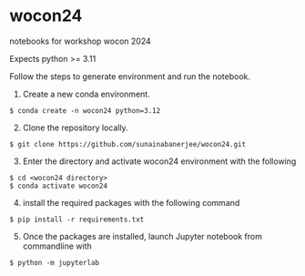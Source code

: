 # wocon24
notebooks for workshop wocon 2024

Expects python >= 3.11


Follow the steps to generate environment and run the notebook.

1. Create a new conda environment.
```
$ conda create -n wocon24 python=3.12
```

2. Clone the repository locally.
```
$ git clone https://github.com/sunainabanerjee/wocon24.git
```

3. Enter the directory and activate wocon24 environment with the following
```
$ cd <wocon24 directory>
$ conda activate wocon24
```

4. install the required packages with the following command
```
$ pip install -r requirements.txt
```

5. Once the packages are installed, launch Jupyter notebook from commandline with 
```
$ python -m jupyterlab
``` 
